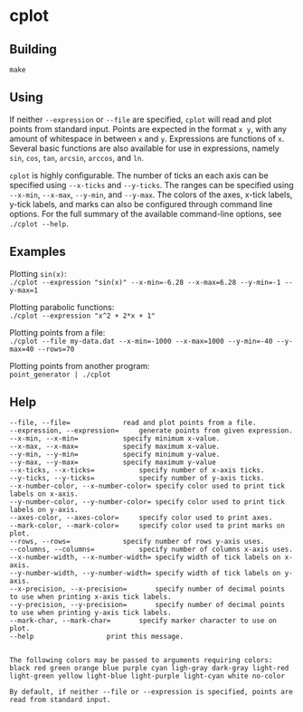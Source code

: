 # cplot

## Building
`make`

## Using

If neither `--expression` or `--file` are specified, `cplot` will read and plot
points from standard input. Points are expected in the format `x y`, with any
amount of whitespace in between `x` and `y`. Expressions are functions of `x`.
Several basic functions are also available for use in expressions, namely `sin`,
`cos`, `tan`, `arcsin`, `arccos`, and `ln`.   

`cplot` is highly configurable. The number of ticks an each axis can be
specified using `--x-ticks` and `--y-ticks`. The ranges can be specified using
`--x-min`, `--x-max`, `--y-min`, and `--y-max`. The colors of the axes, x-tick
labels, y-tick labels, and marks can also be configured through command line
options. For the full summary of the available command-line options, see
`./cplot --help`.


## Examples

Plotting `sin(x)`:  
`./cplot --expression "sin(x)" --x-min=-6.28 --x-max=6.28 --y-min=-1 --y-max=1`

Plotting parabolic functions:  
`./cplot --expression "x^2 + 2*x + 1"`

Plotting points from a file:  
`./cplot --file my-data.dat --x-min=-1000 --x-max=1000 --y-min=-40 --y-max=40
--rows=70`

Plotting points from another program:  
`point_generator | ./cplot`

## Help
```
--file, --file=				read and plot points from a file.
--expression, --expression=		generate points from given expression.
--x-min, --x-min=			specify minimum x-value.
--x-max, --x-max=			specify maximum x-value.
--y-min, --y-min=			specify minimum y-value.
--y-max, --y-max=			specify maximum y-value
--x-ticks, --x-ticks=			specify number of x-axis ticks.
--y-ticks, --y-ticks=			specify number of y-axis ticks.
--x-number-color, --x-number-color=	specify color used to print tick labels on x-axis.
--y-number-color, --y-number-color=	specify color used to print tick labels on y-axis.
--axes-color, --axes-color=		specify color used to print axes.
--mark-color, --mark-color=		specify color used to print marks on plot.
--rows, --rows=				specify number of rows y-axis uses.
--columns, --columns=			specify number of columns x-axis uses.
--x-number-width, --x-number-width=	specify width of tick labels on x-axis.
--y-number-width, --y-number-width=	specify width of tick labels on y-axis.
--x-precision, --x-precision=		specify number of decimal points to use when printing x-axis tick labels.
--y-precision, --y-precision=		specify number of decimal points to use when printing y-axis tick labels.
--mark-char, --mark-char=		specify marker character to use on plot.
--help					print this message.


The following colors may be passed to arguments requiring colors:
black red green orange blue purple cyan ligh-gray dark-gray light-red light-green yellow light-blue light-purple light-cyan white no-color

By default, if neither --file or --expression is specified, points are read from standard input.
```

